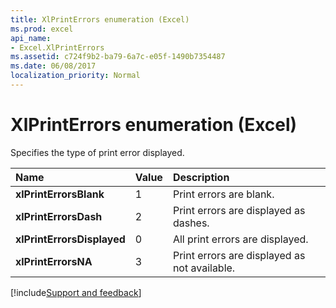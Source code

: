 ```yaml
---
title: XlPrintErrors enumeration (Excel)
ms.prod: excel
api_name:
- Excel.XlPrintErrors
ms.assetid: c724f9b2-ba79-6a7c-e05f-1490b7354487
ms.date: 06/08/2017
localization_priority: Normal
---
```



# XlPrintErrors enumeration (Excel)

Specifies the type of print error displayed.



|Name|Value|Description|
|:-----|:-----|:-----|
| **xlPrintErrorsBlank**|1|Print errors are blank.|
| **xlPrintErrorsDash**|2|Print errors are displayed as dashes.|
| **xlPrintErrorsDisplayed**|0|All print errors are displayed.|
| **xlPrintErrorsNA**|3|Print errors are displayed as not available.|

[!include[Support and feedback](~/includes/feedback-boilerplate.md)]